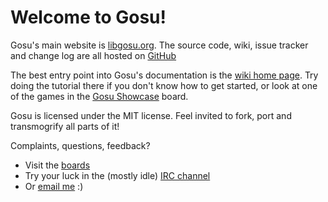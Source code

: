Welcome to Gosu!
================

Gosu's main website is [libgosu.org](https://www.libgosu.org/).
The source code, wiki, issue tracker and change log are all hosted on [GitHub](https://github.com/gosu/gosu)

The best entry point into Gosu's documentation is the [wiki home page](https://github.com/gosu/gosu/wiki).
Try doing the tutorial there if you don't know how to get started,
or look at one of the games in the [Gosu Showcase](https://www.libgosu.org/cgi-bin/mwf/board_show.pl?bid=2) board.

Gosu is licensed under the MIT license. Feel invited to fork, port and transmogrify all parts of it!

Complaints, questions, feedback?
- Visit the [boards](https://www.libgosu.org/)
- Try your luck in the (mostly idle) [IRC channel](https://webchat.freenode.net/?channels=gosu)
- Or [email me](mailto:julian@raschke.de) :)
